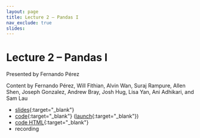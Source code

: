 ```yaml
---
layout: page
title: Lecture 2 – Pandas I
nav_exclude: true
slides: 
---
```


# Lecture 2 – Pandas I

Presented by Fernando Pérez

Content by Fernando Pérez, Will Fithian, Alvin Wan, Suraj Rampure, Allen Shen, Joseph Gonzalez, Andrew Bray, Josh Hug, Lisa Yan, Ani Adhikari, and Sam Lau


- [slides](https://docs.google.com/presentation/d/1g-2mjkBFGvW3KA3iWbWrTItGYf4fGBQWlTjXq9K2f68/edit#slide=id.g1108387d8c1_17_0){:target="_blank"}
- [code](https://github.com/DS-100/fa22/tree/main/lec/lec02){:target="_blank"} ([launch](https://data100.datahub.berkeley.edu/hub/user-redirect/git-pull?repo=https%3A%2F%2Fgithub.com%2FDS-100%2Ffa22&branch=main&urlpath=lab%2Ftree%2Ffa22%2Flec%2Flec02%2F02-pandas-basics.ipynb){:target="_blank"})
- [code HTML](../../resources/assets/lectures/lec02/02-pandas-basics.html){:target="_blank"}
- recording
